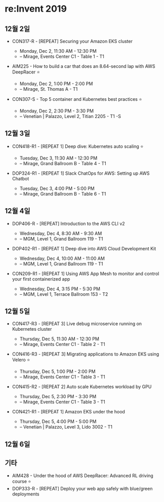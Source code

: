 # re:Invent 2019

## 12월 2일

* CON317-R - [REPEAT] Securing your Amazon EKS cluster
  * Monday, Dec 2, 11:30 AM - 12:30 PM
  * – Mirage, Events Center C1 - Table 1 - T1

* AIM225 - How to build a car that does an 8.64-second lap with AWS DeepRacer :star:
  * Monday, Dec 2, 1:00 PM - 2:00 PM
  * – Mirage, St. Thomas A - T1

* CON307-S - Top 5 container and Kubernetes best practices :star:
  * Monday, Dec 2, 2:30 PM - 3:30 PM
  * – Venetian | Palazzo, Level 2, Titian 2205 - T1 -S

## 12월 3일

* CON418-R1 - [REPEAT 1] Deep dive: Kubernetes auto scaling :star:
  * Tuesday, Dec 3, 11:30 AM - 12:30 PM
  * – Mirage, Grand Ballroom B - Table 4 - T1

* DOP324-R1 - [REPEAT 1] Slack ChatOps for AWS: Setting up AWS Chatbot
  * Tuesday, Dec 3, 4:00 PM - 5:00 PM
  * – Mirage, Grand Ballroom B - Table 6 - T1

## 12월 4일

* DOP406-R - [REPEAT] Introduction to the AWS CLI v2
  * Wednesday, Dec 4, 8:30 AM - 9:30 AM
  * – MGM, Level 1, Grand Ballroom 119 - T1

* DOP402-R1 - [REPEAT 1] Deep dive into AWS Cloud Development Kit
  * Wednesday, Dec 4, 10:00 AM - 11:00 AM
  * – MGM, Level 1, Grand Ballroom 119 - T1

* CON209-R1 - [REPEAT 1] Using AWS App Mesh to monitor and control your first containerized app
  * Wednesday, Dec 4, 3:15 PM - 5:30 PM
  * – MGM, Level 1, Terrace Ballroom 153 - T2

## 12월 5일

* CON417-R3 - [REPEAT 3] Live debug microservice running on Kubernetes cluster
  * Thursday, Dec 5, 11:30 AM - 12:30 PM
  * – Mirage, Events Center C1 - Table 2 - T1

* CON416-R3 - [REPEAT 3] Migrating applications to Amazon EKS using Velero :star:
  * Thursday, Dec 5, 1:00 PM - 2:00 PM
  * – Mirage, Events Center C1 - Table 3 - T1

* CON415-R2 - [REPEAT 2] Auto scale Kubernetes workload by GPU
  * Thursday, Dec 5, 2:30 PM - 3:30 PM
  * – Mirage, Events Center C1 - Table 3 - T1

* CON421-R1 - [REPEAT 1] Amazon EKS under the hood
  * Thursday, Dec 5, 4:00 PM - 5:00 PM
  * – Venetian | Palazzo, Level 3, Lido 3002 - T1

## 12월 6일

## 기타

* AIM428 - Under the hood of AWS DeepRacer: Advanced RL driving course :star:
* DOP333-R - [REPEAT] Deploy your web app safely with blue/green deployments
